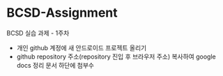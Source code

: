 # BCSD-Assignment
BCSD 실습 과제 - 1주차

- 개인 github 계정에 새 안드로이드 프로젝트 올리기
- github repository 주소(repository 진입 후 브라우저 주소) 복사하여 google docs 정리 문서 하단에 첨부수
